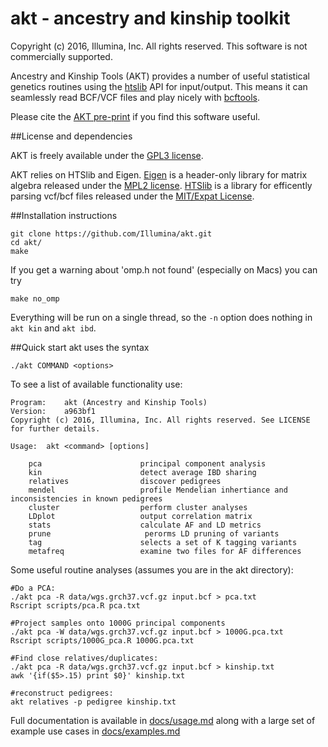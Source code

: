 # akt - ancestry and kinship toolkit

Copyright (c) 2016, Illumina, Inc. All rights reserved. This software is not commercially supported.

Ancestry and Kinship Tools (AKT) provides a number of useful statistical genetics routines using the [htslib](http://www.htslib.org/) API for input/output. This means it can seamlessly read BCF/VCF files and play nicely with [bcftools](http://samtools.github.io/bcftools/bcftools.html).

Please cite the [AKT pre-print](http://biorxiv.org/content/early/2016/04/10/047829) if you find this software useful.

##License and dependencies

AKT is freely available under the [GPL3 license](https://github.com/Illumina/agg/blob/master/LICENSE). 

AKT relies on HTSlib and Eigen. [Eigen](http://eigen.tuxfamily.org/index.php?title=Main_Page) is a header-only library for matrix algebra released under the [MPL2 license](https://www.mozilla.org/en-US/MPL/2.0/). [HTSlib](http://www.htslib.org/) is a library for efficently parsing vcf/bcf files released under the [MIT/Expat License](http://choosealicense.com/licenses/mit/).

##Installation instructions

```
git clone https://github.com/Illumina/akt.git
cd akt/
make
```
If you get a warning about 'omp.h not found' (especially on Macs)
you can try
```
make no_omp
```
Everything will be run on a single thread, so the `-n` option does nothing
in `akt kin` and `akt ibd`.

##Quick start
akt uses the syntax
```
./akt COMMAND <options>
```

To see a list of available functionality use:
```
Program:	akt (Ancestry and Kinship Tools)
Version:	a963bf1
Copyright (c) 2016, Illumina, Inc. All rights reserved. See LICENSE for further details.

Usage:	akt <command> [options]

	pca                      principal component analysis
	kin                      detect average IBD sharing
	relatives                discover pedigrees
	mendel                   profile Mendelian inhertiance and inconsistencies in known pedigrees
	cluster                  perform cluster analyses
	LDplot                   output correlation matrix
	stats                    calculate AF and LD metrics
	prune                     perorms LD pruning of variants
	tag                      selects a set of K tagging variants
	metafreq                 examine two files for AF differences
```

Some useful routine analyses (assumes you are in the akt directory):
```
#Do a PCA:
./akt pca -R data/wgs.grch37.vcf.gz input.bcf > pca.txt
Rscript scripts/pca.R pca.txt

#Project samples onto 1000G principal components
./akt pca -W data/wgs.grch37.vcf.gz input.bcf > 1000G.pca.txt
Rscript scripts/1000G_pca.R 1000G.pca.txt

#Find close relatives/duplicates:
./akt pca -R data/wgs.grch37.vcf.gz input.bcf > kinship.txt
awk '{if($5>.15) print $0}' kinship.txt

#reconstruct pedigrees:
akt relatives -p pedigree kinship.txt 
```
Full documentation is available in [docs/usage.md](docs/usage.md) along with a large set of example use cases in [docs/examples.md](docs/examples.md)
